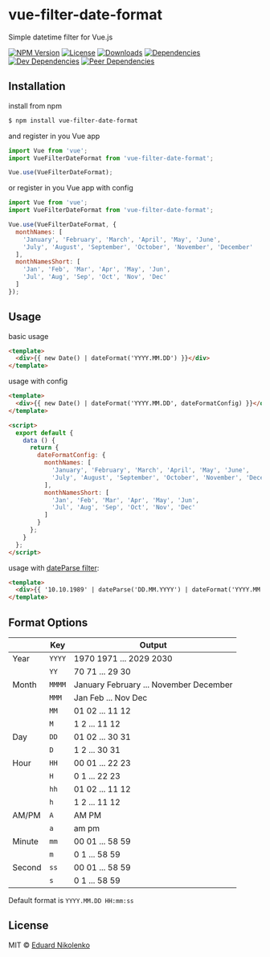 # vue-filter-date-format
Simple datetime filter for Vue.js

[![NPM Version](https://img.shields.io/npm/v/vue-filter-date-format.svg)](https://www.npmjs.com/package/vue-filter-date-format)
[![License](https://img.shields.io/npm/l/vue-filter-date-format.svg)](/LICENSE)
[![Downloads](https://img.shields.io/npm/dm/vue-filter-date-format.svg)](https://npmcharts.com/compare/vue-filter-date-format?minimal=true)
[![Dependencies](https://img.shields.io/david/eduardnikolenko/vue-filter-date-format.svg)](https://david-dm.org/eduardnikolenko/vue-filter-date-format)
[![Dev Dependencies](https://img.shields.io/david/dev/eduardnikolenko/vue-filter-date-format.svg)](https://david-dm.org/eduardnikolenko/vue-filter-date-format/?type=dev)
[![Peer Dependencies](https://img.shields.io/david/peer/eduardnikolenko/vue-filter-date-format.svg)](https://david-dm.org/eduardnikolenko/vue-filter-date-format/?type=peer)

## Installation

install from npm
```bash
$ npm install vue-filter-date-format
```
and register in you Vue app
```js
import Vue from 'vue';
import VueFilterDateFormat from 'vue-filter-date-format';

Vue.use(VueFilterDateFormat);
```
or register in you Vue app with config
```js
import Vue from 'vue';
import VueFilterDateFormat from 'vue-filter-date-format';

Vue.use(VueFilterDateFormat, {
  monthNames: [
    'January', 'February', 'March', 'April', 'May', 'June',
    'July', 'August', 'September', 'October', 'November', 'December'
  ],
  monthNamesShort: [
    'Jan', 'Feb', 'Mar', 'Apr', 'May', 'Jun',
    'Jul', 'Aug', 'Sep', 'Oct', 'Nov', 'Dec'
  ]
});
```

## Usage

basic usage
```html
<template>
  <div>{{ new Date() | dateFormat('YYYY.MM.DD') }}</div>
</template>
```

usage with config
```html
<template>
  <div>{{ new Date() | dateFormat('YYYY.MM.DD', dateFormatConfig) }}</div>
</template>

<script>
  export default {
    data () {
      return {
        dateFormatConfig: {
          monthNames: [
            'January', 'February', 'March', 'April', 'May', 'June',
            'July', 'August', 'September', 'October', 'November', 'December'
          ],
          monthNamesShort: [
            'Jan', 'Feb', 'Mar', 'Apr', 'May', 'Jun',
            'Jul', 'Aug', 'Sep', 'Oct', 'Nov', 'Dec'
          ]
        }
      };
    }
  };
</script>
```

usage with [dateParse filter](https://github.com/eduardnikolenko/vue-filter-date-parse):
```html
<template>
  <div>{{ '10.10.1989' | dateParse('DD.MM.YYYY') | dateFormat('YYYY.MM.DD') }}</div>
</template>
```

## Format Options

|        | Key    | Output                                 |
| ------ | ------ | -------------------------------------- |
| Year   | `YYYY` | 1970 1971 ... 2029 2030                |
|        | `YY`   | 70 71 ... 29 30                        |
| Month  | `MMMM` | January February ... November December |
|        | `MMM`  | Jan Feb ... Nov Dec                    |
|        | `MM`   | 01 02 ... 11 12                        |
|        | `M`    | 1 2 ... 11 12                          |
| Day    | `DD`   | 01 02 ... 30 31                        |
|        | `D`    | 1 2 ... 30 31                          |
| Hour   | `HH`   | 00 01 ... 22 23                        |
|        | `H`    | 0 1 ... 22 23                          |
|        | `hh`   | 01 02 ... 11 12                        |
|        | `h`    | 1 2 ... 11 12                          |
| AM/PM  | `A`    | AM PM                                  |
|        | `a`    | am pm                                  |
| Minute | `mm`   | 00 01 ... 58 59                        |
|        | `m`    | 0 1 ... 58 59                          |
| Second | `ss`   | 00 01 ... 58 59                        |
|        | `s`    | 0 1 ... 58 59                          |

Default format is `YYYY.MM.DD HH:mm:ss`

## License

MIT © [Eduard Nikolenko](https://github.com/eduardnikolenko)
